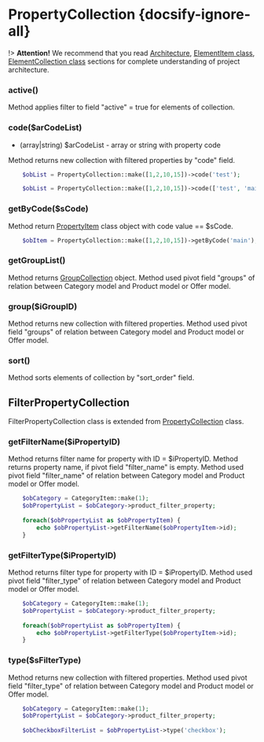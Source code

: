 # PropertyCollection {docsify-ignore-all}

!> **Attention!**  We recommend that you read [Architecture](architecture/architecture), [ElementItem class](architecture/item-class/item-class.md),
[ElementCollection class](architecture/collection-class/collection-class.md) sections for complete understanding of  project architecture.

### active()

Method applies filter to field "active" = true for elements of collection.

### code($arCodeList)
  * (array|string) $arCodeList - array or string with property code

Method returns new collection with filtered properties by "code" field.
```php
    $obList = PropertyCollection::make([1,2,10,15])->code('test');
```
```php
    $obList = PropertyCollection::make([1,2,10,15])->code(['test', 'main']);
```

### getByCode($sCode)

Method return [PropertyItem](modules/property/item/item.md) class object with code value == $sCode.
```php
    $obItem = PropertyCollection::make([1,2,10,15])->getByCode('main');
```

### getGroupList()

Method returns [GroupCollection](modules/property-group/collection/collection.md) object.
Method used pivot field "groups" of relation between Category model and Product model or Offer model.

### group($iGroupID)

Method returns new collection with filtered properties.
Method used pivot field "groups" of relation between Category model and Product model or Offer model.

### sort()

Method sorts elements of collection by "sort_order" field.

## FilterPropertyCollection

FilterPropertyCollection class is extended from [PropertyCollection](modules/property/collection/collection.md#propertycollection) class.

### getFilterName($iPropertyID)

Method returns filter name for property with ID = $iPropertyID.
Method returns property name, if pivot field "filter_name" is empty.
Method used pivot field "filter_name" of relation between Category model and Product model or Offer model.
```php
    $obCategory = CategoryItem::make(1);
    $obPropertyList = $obCategory->product_filter_property;
    
    foreach($obPropertyList as $obPropertyItem) {
        echo $obPropertyList->getFilterName($obPropertyItem->id);
    }
```

### getFilterType($iPropertyID)

Method returns filter type for property with ID = $iPropertyID.
Method used pivot field "filter_type" of relation between Category model and Product model or Offer model.
```php
    $obCategory = CategoryItem::make(1);
    $obPropertyList = $obCategory->product_filter_property;
    
    foreach($obPropertyList as $obPropertyItem) {
        echo $obPropertyList->getFilterType($obPropertyItem->id);
    }
```

### type($sFilterType)

Method returns new collection with filtered properties.
Method used pivot field "filter_type" of relation between Category model and Product model or Offer model.
```php
    $obCategory = CategoryItem::make(1);
    $obPropertyList = $obCategory->product_filter_property;
    
    $obCheckboxFilterList = $obPropertyList->type('checkbox');
```
